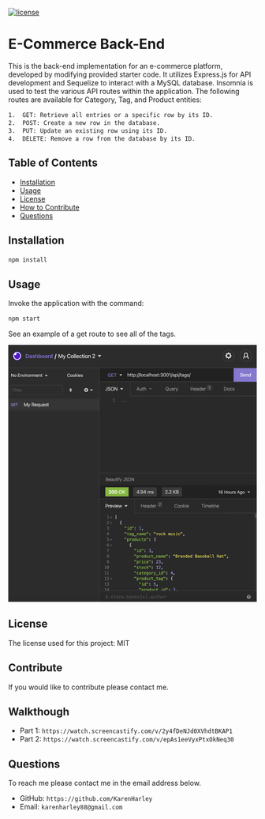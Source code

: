 [![license](https://img.shields.io/github/license/DAVFoundation/captain-n3m0.svg?style=flat-square)](https://github.com/DAVFoundation/captain-n3m0/blob/master/LICENSE)
# E-Commerce Back-End
This is the back-end implementation for an e-commerce platform, developed by modifying provided starter code. It utilizes Express.js for API development and Sequelize to interact with a MySQL database. Insomnia is used to test the various API routes within the application. The following routes are available for Category, Tag, and Product entities:

	1.	GET: Retrieve all entries or a specific row by its ID.
	2.	POST: Create a new row in the database.
	3.	PUT: Update an existing row using its ID.
	4.	DELETE: Remove a row from the database by its ID.

   ## Table of Contents 

  - [Installation](#installation)
  - [Usage](#usage)
  - [License](#license)
  - [How to Contribute](#contribute)
  - [Questions](#questions)
  
  ## Installation
  ```zsh
  npm install
  ```
  ## Usage
  Invoke the application with the command: 
  ```zsh
npm start
  ```
 See an example of a get route to see all of the tags.


<p align="center">
  <img src="./pics/tags.png" alt="options">
</p>

## License
 The license used for this project: MIT
  ## Contribute
  If you would like to contribute please contact me.
  ## Walkthough
 - Part 1: `https://watch.screencastify.com/v/2y4fDeNJd0XVhdtBKAP1`
 - Part 2: `https://watch.screencastify.com/v/epAs1eeVyxPtxOkNeq30`
  ## Questions
  To reach me please contact me in the email address below.

  - GitHub: `https://github.com/KarenHarley`
  - Email: `karenharley88@gmail.com`
    
    
  
